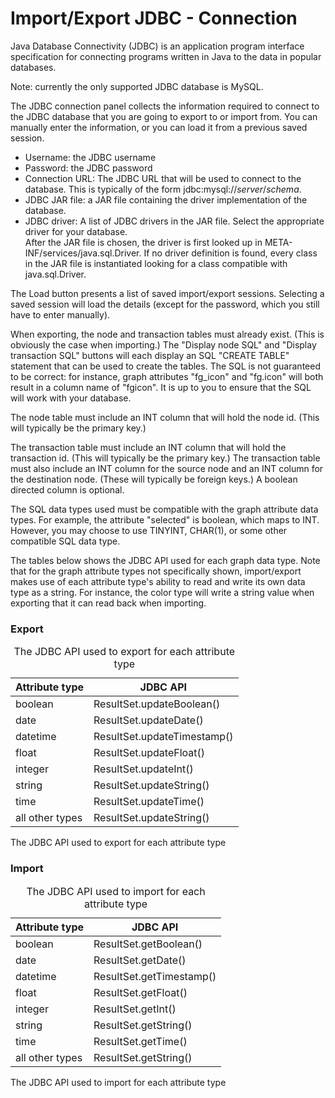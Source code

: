 # Import/Export JDBC - Connection

Java Database Connectivity (JDBC) is an application program interface
specification for connecting programs written in Java to the data in
popular databases.

Note: currently the only supported JDBC database is MySQL.

The JDBC connection panel collects the information required to connect
to the JDBC database that you are going to export to or import from. You
can manually enter the information, or you can load it from a previous
saved session.

-   Username: the JDBC username
-   Password: the JDBC password
-   Connection URL: The JDBC URL that will be used to connect to the
    database. This is typically of the form <span
    class="mono">jdbc:mysql://*server*/*schema*</span>.
-   JDBC JAR file: a JAR file containing the driver implementation of
    the database.
-   JDBC driver: A list of JDBC drivers in the JAR file. Select the
    appropriate driver for your database.  
    After the JAR file is chosen, the driver is first looked up in <span
    class="mono">META-INF/services/java.sql.Driver</span>. If no driver
    definition is found, every class in the JAR file is instantiated
    looking for a class compatible with <span
    class="mono">java.sql.Driver</span>.

The Load button presents a list of saved import/export sessions.
Selecting a saved session will load the details (except for the
password, which you still have to enter manually).

When exporting, the node and transaction tables must already exist.
(This is obviously the case when importing.) The "Display node SQL" and
"Display transaction SQL" buttons will each display an SQL "CREATE
TABLE" statement that can be used to create the tables. The SQL is not
guaranteed to be correct: for instance, graph attributes "fg_icon" and
"fg.icon" will both result in a column name of "fgicon". It is up to you
to ensure that the SQL will work with your database.

The node table must include an INT column that will hold the node id.
(This will typically be the primary key.)

The transaction table must include an INT column that will hold the
transaction id. (This will typically be the primary key.) The
transaction table must also include an INT column for the source node
and an INT column for the destination node. (These will typically be
foreign keys.) A boolean directed column is optional.

The SQL data types used must be compatible with the graph attribute data
types. For example, the attribute "selected" is boolean, which maps to
INT. However, you may choose to use TINYINT, CHAR(1), or some other
compatible SQL data type.

The tables below shows the JDBC API used for each graph data type. Note
that for the graph attribute types not specifically shown, import/export
makes use of each attribute type's ability to read and write its own
data type as a string. For instance, the color type will write a string
value when exporting that it can read back when importing.

### Export

<table>
<caption>The JDBC API used to export for each attribute type</caption>
<thead>
<tr class="header">
<th scope="col">Attribute type</th>
<th scope="col">JDBC API</th>
</tr>
</thead>
<tbody>
<tr class="odd">
<td>boolean</td>
<td><span class="mono">ResultSet.updateBoolean()</span></td>
</tr>
<tr class="even">
<td>date</td>
<td><span class="mono">ResultSet.updateDate()</span></td>
</tr>
<tr class="odd">
<td>datetime</td>
<td><span class="mono">ResultSet.updateTimestamp()</span></td>
</tr>
<tr class="even">
<td>float</td>
<td><span class="mono">ResultSet.updateFloat()</span></td>
</tr>
<tr class="odd">
<td>integer</td>
<td><span class="mono">ResultSet.updateInt()</span></td>
</tr>
<tr class="even">
<td>string</td>
<td><span class="mono">ResultSet.updateString()</span></td>
</tr>
<tr class="odd">
<td>time</td>
<td><span class="mono">ResultSet.updateTime()</span></td>
</tr>
<tr class="even">
<td>all other types</td>
<td><span class="mono">ResultSet.updateString()</span></td>
</tr>
</tbody>
</table>

The JDBC API used to export for each attribute type

### Import

<table>
<caption>The JDBC API used to import for each attribute type</caption>
<thead>
<tr class="header">
<th scope="col">Attribute type</th>
<th scope="col">JDBC API</th>
</tr>
</thead>
<tbody>
<tr class="odd">
<td>boolean</td>
<td><span class="mono">ResultSet.getBoolean()</span></td>
</tr>
<tr class="even">
<td>date</td>
<td><span class="mono">ResultSet.getDate()</span></td>
</tr>
<tr class="odd">
<td>datetime</td>
<td><span class="mono">ResultSet.getTimestamp()</span></td>
</tr>
<tr class="even">
<td>float</td>
<td><span class="mono">ResultSet.getFloat()</span></td>
</tr>
<tr class="odd">
<td>integer</td>
<td><span class="mono">ResultSet.getInt()</span></td>
</tr>
<tr class="even">
<td>string</td>
<td><span class="mono">ResultSet.getString()</span></td>
</tr>
<tr class="odd">
<td>time</td>
<td><span class="mono">ResultSet.getTime()</span></td>
</tr>
<tr class="even">
<td>all other types</td>
<td><span class="mono">ResultSet.getString()</span></td>
</tr>
</tbody>
</table>

The JDBC API used to import for each attribute type
